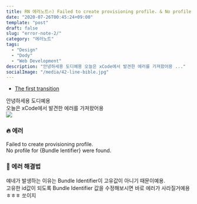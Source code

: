 ```yaml
---
title: RN 에러노트🔥) Failed to create provisioning profile. & No profiles for {Bundle Ientifier} were found.
date: "2020-07-26T00:45:24+09:00"
template: "post"
draft: false
slug: "error-note-2/"
category: "에러노트"
tags:
  - "Design"
  - "Dody"
  - "Web Development"
description: "안녕하세용 도디예용 오늘은 xCode에서 발견한 에러를 가져왔어용 ..."
socialImage: "/media/42-line-bible.jpg"
---
```


<!-- 다른 시리즈들을 넣어놓으면 되겠다. -->
- [The first transition](#the-first-transition)

안녕하세용 도디예용   
오늘은 xCode에서 발견한 에러를 가져왔어용   
![](https://images.velog.io/images/dody_/post/d28cecad-e78f-4a50-9121-f071f8788f93/Screen%20Shot%202020-07-10%20at%206.17.25%20PM%20(1).png)

### 🔥 에러   
Failed to create provisioning profile.   
No profile for {Bundle Ientifier} were found.    

### 🚒 에러 해결법   
얘네가 발생하는 이유는 Bundle Identifier이 고유값이 아니기 때문이예용.    
고유한 id값이 되도록 Bundle Identifier 값을 수정해보시면 바로 에러가 사라질거예용ㅎㅎㅎ
쏘이지